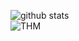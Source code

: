 ![github stats](https://github-readme-stats.vercel.app/api?username=csduncan06&theme=dracula&show_icons=true)
<br>
![THM](https://tryhackme-badges.s3.amazonaws.com/Checksum256.png)





